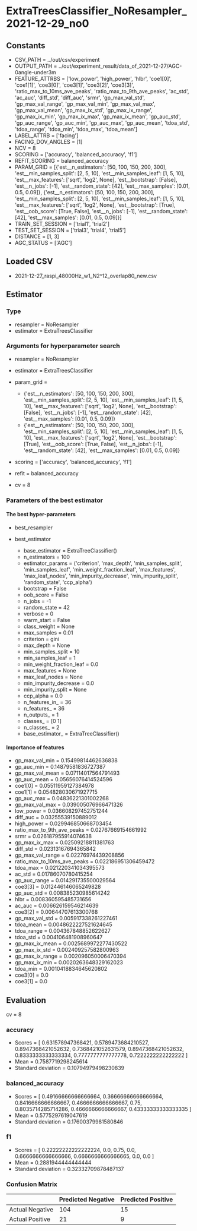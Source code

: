 # ExtraTreesClassifier_NoResampler_2021-12-29_no0
## Constants
- CSV_PATH = ../out/csv/experiment
- OUTPUT_PATH = ../out/experiment_result/data_of_2021-12-27/AGC-0angle-under3m
- FEATURE_ATTRBS = ['low_power', 'high_power', 'hlbr', 'coe1[0]', 'coe1[1]', 'coe3[0]', 'coe3[1]', 'coe3[2]', 'coe3[3]', 'ratio_max_to_10ms_ave_peaks', 'ratio_max_to_9th_ave_peaks', 'ac_std', 'ac_auc', 'diff_std', 'diff_auc', 'srmr', 'gp_max_val_std', 'gp_max_val_range', 'gp_max_val_min', 'gp_max_val_max', 'gp_max_val_mean', 'gp_max_ix_std', 'gp_max_ix_range', 'gp_max_ix_min', 'gp_max_ix_max', 'gp_max_ix_mean', 'gp_auc_std', 'gp_auc_range', 'gp_auc_min', 'gp_auc_max', 'gp_auc_mean', 'tdoa_std', 'tdoa_range', 'tdoa_min', 'tdoa_max', 'tdoa_mean']
- LABEL_ATTRB = ['facing']
- FACING_DOV_ANGLES = [1]
- NCV = 8
- SCORING = ['accuracy', 'balanced_accuracy', 'f1']
- REFIT_SCORING = balanced_accuracy
- PARAM_GRID = [{'est__n_estimators': [50, 100, 150, 200, 300], 'est__min_samples_split': [2, 5, 10], 'est__min_samples_leaf': [1, 5, 10], 'est__max_features': ['sqrt', 'log2', None], 'est__bootstrap': [False], 'est__n_jobs': [-1], 'est__random_state': [42], 'est__max_samples': [0.01, 0.5, 0.09]}, {'est__n_estimators': [50, 100, 150, 200, 300], 'est__min_samples_split': [2, 5, 10], 'est__min_samples_leaf': [1, 5, 10], 'est__max_features': ['sqrt', 'log2', None], 'est__bootstrap': [True], 'est__oob_score': [True, False], 'est__n_jobs': [-1], 'est__random_state': [42], 'est__max_samples': [0.01, 0.5, 0.09]}]
- TRAIN_SET_SESSION = ['trial1', 'trial2']
- TEST_SET_SESSION = ['trial3', 'trial4', 'trial5']
- DISTANCE = [1, 3]
- AGC_STATUS = ['AGC']

## Loaded CSV
- 2021-12-27_raspi_48000Hz_w1_N2^12_overlap80_new.csv

## Estimator
### Type
- resampler = NoResampler
- estimator = ExtraTreesClassifier

### Arguments for hyperparameter search
- resampler = NoResampler
- estimator = ExtraTreesClassifier
- param_grid = 
	- {'est__n_estimators': [50, 100, 150, 200, 300], 'est__min_samples_split': [2, 5, 10], 'est__min_samples_leaf': [1, 5, 10], 'est__max_features': ['sqrt', 'log2', None], 'est__bootstrap': [False], 'est__n_jobs': [-1], 'est__random_state': [42], 'est__max_samples': [0.01, 0.5, 0.09]}
	- {'est__n_estimators': [50, 100, 150, 200, 300], 'est__min_samples_split': [2, 5, 10], 'est__min_samples_leaf': [1, 5, 10], 'est__max_features': ['sqrt', 'log2', None], 'est__bootstrap': [True], 'est__oob_score': [True, False], 'est__n_jobs': [-1], 'est__random_state': [42], 'est__max_samples': [0.01, 0.5, 0.09]}

- scoring = ['accuracy', 'balanced_accuracy', 'f1']
- refit = balanced_accuracy
- cv = 8

### Parameters of the best estimator
#### The best hyper-parameters
- best_resampler

- best_estimator
	- base_estimator = ExtraTreeClassifier()
	- n_estimators = 100
	- estimator_params = ('criterion', 'max_depth', 'min_samples_split', 'min_samples_leaf', 'min_weight_fraction_leaf', 'max_features', 'max_leaf_nodes', 'min_impurity_decrease', 'min_impurity_split', 'random_state', 'ccp_alpha')
	- bootstrap = False
	- oob_score = False
	- n_jobs = -1
	- random_state = 42
	- verbose = 0
	- warm_start = False
	- class_weight = None
	- max_samples = 0.01
	- criterion = gini
	- max_depth = None
	- min_samples_split = 10
	- min_samples_leaf = 1
	- min_weight_fraction_leaf = 0.0
	- max_features = None
	- max_leaf_nodes = None
	- min_impurity_decrease = 0.0
	- min_impurity_split = None
	- ccp_alpha = 0.0
	- n_features_in_ = 36
	- n_features_ = 36
	- n_outputs_ = 1
	- classes_ = [0 1]
	- n_classes_ = 2
	- base_estimator_ = ExtraTreeClassifier()

#### Importance of features
- gp_max_val_min = 0.15499814462636838
- gp_auc_min = 0.14879581836727387
- gp_max_val_mean = 0.07114017564791493
- gp_auc_mean = 0.05656076414524596
- coe1[0] = 0.05511959127384978
- coe1[1] = 0.054828030671927715
- gp_auc_max = 0.04836221301002268
- gp_max_val_max = 0.039005076966471326
- low_power = 0.036608297452751244
- diff_auc = 0.03255539150889012
- high_power = 0.029946850668703454
- ratio_max_to_9th_ave_peaks = 0.02767669154661992
- srmr = 0.026187955914074638
- gp_max_ix_max = 0.02509218811381763
- diff_std = 0.02313167694365842
- gp_max_val_range = 0.02276974439208856
- ratio_max_to_10ms_ave_peaks = 0.022186951306459472
- tdoa_max = 0.021220341034395573
- ac_std = 0.01786070780415254
- gp_auc_range = 0.014291735500029564
- coe3[3] = 0.012446146065249828
- gp_auc_std = 0.008385230985614242
- hlbr = 0.008360595485731656
- ac_auc = 0.006626159546214639
- coe3[2] = 0.00644707613300768
- gp_max_val_std = 0.005917338261227461
- tdoa_mean = 0.0048622227521624645
- tdoa_range = 0.004367848852622627
- tdoa_std = 0.004106481908960647
- gp_max_ix_mean = 0.0025689972277430522
- gp_max_ix_std = 0.002409257582800963
- gp_max_ix_range = 0.002096050006470394
- gp_max_ix_min = 0.0020263648329162023
- tdoa_min = 0.0010418834645620802
- coe3[0] = 0.0
- coe3[1] = 0.0

## Evaluation
cv = 8
### accuracy
- Scores = [ 0.631578947368421, 0.5789473684210527, 0.8947368421052632, 0.7368421052631579, 0.8947368421052632, 0.8333333333333334, 0.7777777777777778, 0.7222222222222222 ]
- Mean = 0.7587719298245614
- Standard deviation = 0.10794979498230839

### balanced_accuracy
- Scores = [ 0.49166666666666664, 0.36666666666666664, 0.8416666666666667, 0.4666666666666667, 0.75, 0.8035714285714286, 0.4666666666666667, 0.43333333333333335 ]
- Mean = 0.5775297619047619
- Standard deviation = 0.17600379981580846

### f1
- Scores = [ 0.22222222222222224, 0.0, 0.75, 0.0, 0.6666666666666666, 0.6666666666666665, 0.0, 0.0 ]
- Mean = 0.2881944444444444
- Standard deviation = 0.32332709878487137

### Confusion Matrix
|  | Predicted Negative | Predicted Positive |
| --- | --- | --- |
| Actual Negative | 104 | 15 |
| Actual Positive | 21 | 9 |

      